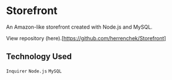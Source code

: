 # Storefront
An Amazon-like storefront created with Node.js and MySQL.

View repository (here).[https://github.com/herrenchek/Storefront]

## Technology Used
`Inquirer`
`Node.js`
`MySQL`